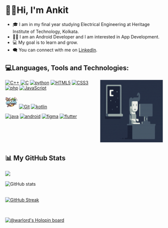 # 🙋‍♂️Hi, I'm Ankit 


- 🎓 I am in my final year studying Electrical Engineering at Heritage Institute of Technology, Kolkata. 
- 👩‍💻 I am an Android Developer and I am interested in App Development.
- 💻 My goal is to learn and grow.
- 🗨 You can connect with me on [LinkedIn](https://www.linkedin.com/in/ankit-verma-9a84a41aa/).                                    
  
## 💻Languages, Tools and Technologies:
 
 <img alt="Night Coding" src="https://raw.githubusercontent.com/AVS1508/AVS1508/master/assets/Night-Coding.gif" width="200px" height="200px" align="right"/>
  
 <a href="https://isocpp.org/" title="C++"><img src="https://github.com/get-icon/geticon/raw/master/icons/c-plusplus.svg" alt="C++" width="50px" height="50px"></a>
 <a href="https://en.wikipedia.org/wiki/C_(programming_language)" title="C"><img src="https://github.com/get-icon/geticon/raw/master/icons/c.svg" alt="C" width="50px"  height="50px"></a>
 <a href="https://python.org/" title="python"><img src="https://github.com/get-icon/geticon/raw/master/icons/python.svg" alt="python" width="50px" height="50px"></a>
 <a href="https://www.w3.org/TR/html5/" title="HTML5"><img src="https://github.com/get-icon/geticon/raw/master/icons/html-5.svg" alt="HTML5" width="50px" height="50px"></a>
 <a href="https://www.w3.org/TR/CSS/" title="CSS3"><img src="https://github.com/get-icon/geticon/raw/master/icons/css-3.svg" alt="CSS3" width="50px" height="50px"></a>
 <a href="https://www.php.net/" title="PHP"><img src="https://cdn.iconscout.com/icon/free/png-256/free-php-27-226042.png" alt="php" width="50px" height="50px"></a>
 <a href="https://developer.mozilla.org/en-US/docs/Web/JavaScript" title="JavaScript"><img src="https://github.com/get-icon/geticon/raw/master/icons/javascript.svg"  alt="JavaScript" width="50px" height="50px"></a><br><br>
 <code><img height="40" src="https://raw.githubusercontent.com/github/explore/80688e429a7d4ef2fca1e82350fe8e3517d3494d/topics/phaser/phaser.png"></code>
 <a href="https://git-scm.com/" title="Git"><img src="https://github.com/get-icon/geticon/raw/master/icons/git-icon.svg" alt="Git" width="50px" height="50px"></a>
 <a href="https://kotlinlang.org/" title="Kotlin"><img src="https://download.logo.wine/logo/Kotlin_(programming_language)/Kotlin_(programming_language)-Logo.wine.png" alt="kotlin" width="50px" height="50px"></a>
 <!--https://cdn.freebiesupply.com/logos/large/2x/kotlin-1-logo-png-transparent.png-->
 <a href="https://www.java.com/en/" title="java"><img src="https://github.com/get-icon/geticon/raw/master/icons/java.svg" alt="java" width="50px" height="50px"></a>
 <a href="https://www.android.com/intl/en_in/" title="android"><img src="https://github.com/get-icon/geticon/raw/master/icons/android.svg" alt="android" width="50px" height="50px"></a>
 <a href="https://www.figma.com/" title="figma"><img src="https://github.com/get-icon/geticon/raw/master/icons/figma.svg" alt="figma" width="50px" height="50px"></a>
 <a href="https://flutter.dev/" title="Flutter"><img src="https://cdn-images-1.medium.com/max/1200/1*5-aoK8IBmXve5whBQM90GA.png" alt="flutter" width="50px" height="50px"></a>

<br><br><br><br>
<p align="left"><h2>📊 My GitHub Stats </p></h2>

![](https://komarev.com/ghpvc/?username=AnkitVerma8584)

![GitHub stats](https://github-readme-stats.vercel.app/api?username=AnkitVerma8584&show_icons=true&theme=tokyonight)
<br><br><br>
[![GitHub Streak](https://github-readme-streak-stats.herokuapp.com/?user=AnkitVerma8584&theme=tokyonight)](https://git.io/streak-stats)

</br></br>
[![@warlord's Holopin board](https://holopin.io/api/user/board?user=warlord)](https://holopin.io/@warlord)

</br></br>                                                                
